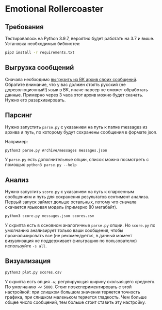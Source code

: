 # Emotional Rollercoaster
## Требования
Тестировалось на Python 3.9.7, вероятно будет работать на 3.7 и выше. Установка необходимых библиотек:
```bash
pip3 install -r requirements.txt
```

## Выгрузка сообщений
Сначала необходимо [выгрузить из ВК архив своих сообщений](https://vk.com/data_protection?section=rules&scroll_to_archive=1). Обратите внимание, что у вас должен стоять русский (не дореволюционный!) язык в ВК, иначе парсер не сможет обработать данные.
Примерно через 3 часа этот архив можно будет скачать. Нужно его разархивировать.

## Парсинг
Нужно запустить `parse.py` с указанием на путь к папке messages из архива и путь, по которому будут сохранены сообщения в формате json.

 Например:
```bash
python3 parse.py Archive/messages messages.json
```

У `parse.py` есть дополнительные опции, список можно посмотреть с помощью `python3 parse.py --help`

## Анализ
Нужно запустить `score.py` с указанием на путь к спарсенным сообщениям и путь для сохранения результатов сентимент анализа.
Первый запуск займет дольше остальных, потому что сначала скачается языковая модель (примерно 80 мегабайт).
```bash
python3 score.py messages.json scores.csv
```
У скрипта есть в основном аналогичные `parse.py` опции. Но `score.py` по умолчанию анализирует только ваши сообщения, чтобы проанализировать все (не рекомендуется, в данный момент визуализация не поддерживает фильтрацию по пользователю) используйте `-s all`.

## Визуализация
```bash
python3 plot.py scores.csv
```
У скрипта есть опция `-w`, регулирующая ширину скользящего среднего. По умолчанию `-w 5000`. Стоит поэкспериментировать с этой настройкой: при слишком большом значении теряется точность графика, при слишком маленьком теряется гладкость. Чем больше общее число сообщений, тем больше стоит ставить эту настройку.
